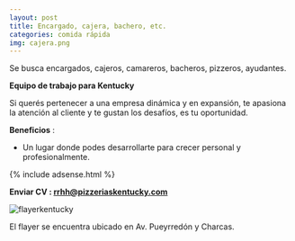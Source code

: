 ```yaml
---
layout: post
title: Encargado, cajera, bachero, etc.
categories: comida rápida
img: cajera.png
---
```


Se busca encargados, cajeros, camareros, bacheros, pizzeros, ayudantes.

**Equipo de trabajo para Kentucky**

Si querés pertenecer a una empresa dinámica y en expansión, te apasiona la atención al cliente y te gustan los desafíos, es tu oportunidad. 

**Beneficios** :
- Un lugar donde podes desarrollarte para crecer personal y profesionalmente.

{% include adsense.html %}

**Enviar CV : rrhh@pizzeriaskentucky.com**

![flayerkentucky](/storage/emulated/0/MrHyde/github/buscotrabajoargentina/buscotrabajoargentina.github.io/_posts/flayerkentucky.png)
 
El flayer se encuentra ubicado en Av. Pueyrredón y Charcas. 

